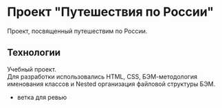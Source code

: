 # Проект "Путешествия по России"

Проект, посвященный путешествим по России.

## Технологии

Учебный проект.<br />
Для разработки использовались HTML, CSS, БЭМ-методология именования классов и Nested организация файловой структуры БЭМ.  

+ ветка для ревью
